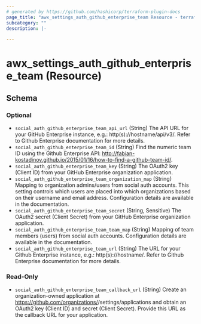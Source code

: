 ```yaml
---
# generated by https://github.com/hashicorp/terraform-plugin-docs
page_title: "awx_settings_auth_github_enterprise_team Resource - terraform-provider-awx"
subcategory: ""
description: |-
  
---
```


# awx_settings_auth_github_enterprise_team (Resource)





<!-- schema generated by tfplugindocs -->
## Schema

### Optional

- `social_auth_github_enterprise_team_api_url` (String) The API URL for your GitHub Enterprise instance, e.g.: http(s)://hostname/api/v3/. Refer to Github Enterprise documentation for more details.
- `social_auth_github_enterprise_team_id` (String) Find the numeric team ID using the Github Enterprise API: http://fabian-kostadinov.github.io/2015/01/16/how-to-find-a-github-team-id/.
- `social_auth_github_enterprise_team_key` (String) The OAuth2 key (Client ID) from your GitHub Enterprise organization application.
- `social_auth_github_enterprise_team_organization_map` (String) Mapping to organization admins/users from social auth accounts. This setting
controls which users are placed into which organizations based on their
username and email address. Configuration details are available in the
documentation.
- `social_auth_github_enterprise_team_secret` (String, Sensitive) The OAuth2 secret (Client Secret) from your GitHub Enterprise organization application.
- `social_auth_github_enterprise_team_team_map` (String) Mapping of team members (users) from social auth accounts. Configuration
details are available in the documentation.
- `social_auth_github_enterprise_team_url` (String) The URL for your Github Enterprise instance, e.g.: http(s)://hostname/. Refer to Github Enterprise documentation for more details.

### Read-Only

- `social_auth_github_enterprise_team_callback_url` (String) Create an organization-owned application at https://github.com/organizations/<yourorg>/settings/applications and obtain an OAuth2 key (Client ID) and secret (Client Secret). Provide this URL as the callback URL for your application.


